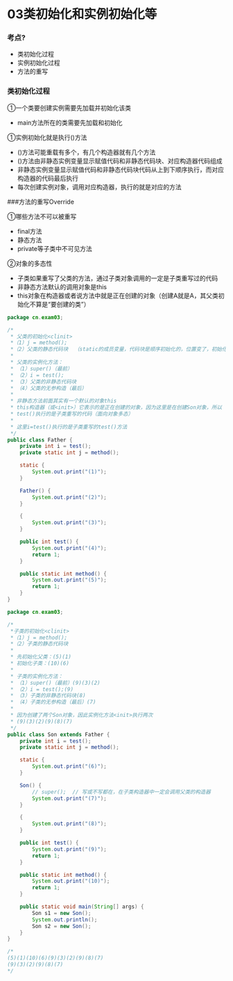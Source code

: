03类初始化和实例初始化等
========

### 考点?
- 类初始化过程
- 实例初始化过程
- 方法的重写

### 类初始化过程
①一个类要创建实例需要先加载并初始化该类
- main方法所在的类需要先加载和初始化

①实例初始化就是执行<init>()方法

- <init>()方法可能重载有多个，有几个构造器就有几个<init>方法
- <init>()方法由非静态实例变量显示赋值代码和非静态代码块、对应构造器代码组成
- 非静态实例变量显示赋值代码和非静态代码块代码从上到下顺序执行，而对应构造器的代码最后执行
- 每次创建实例对象，调用对应构造器，执行的就是对应的<init>方法

###方法的重写Override

①哪些方法不可以被重写
- final方法
- 静态方法
- private等子类中不可见方法

②对象的多态性
- 子类如果重写了父类的方法，通过子类对象调用的一定是子类重写过的代码
- 非静态方法默认的调用对象是this
- this对象在构造器或者说<init>方法中就是正在创建的对象（创建A就是A，其父类初始化不算是“要创建的类”）

```java
package cn.exam03;

/*
 * 父类的初始化<clinit>
 *（1）j = method();
 *（2）父类的静态代码块  （static的成员变量，代码块是顺序初始化的，位置变了，初始化顺序会变）
 *
 * 父类的实例化方法：
 * （1）super()（最前）
 * （2）i = test();
 * （3）父类的非静态代码块
 * （4）父类的无参构造（最后）
 *
 * 非静态方法前面其实有一个默认的对象this
 * this构造器（或<init>）它表示的是正在创建的对象，因为这里是在创建Son对象，所以
 * test()执行的是子类重写的代码（面向对象多态）
 *
 * 这里i=test()执行的是子类重写的test()方法
 */
public class Father {
    private int i = test();
    private static int j = method();

    static {
        System.out.print("(1)");
    }

    Father() {
        System.out.print("(2)");
    }

    {
        System.out.print("(3)");
    }

    public int test() {
        System.out.print("(4)");
        return 1;
    }

    public static int method() {
        System.out.print("(5)");
        return 1;
    }
}
```
```java
package cn.exam03;

/*
 *子类的初始化<clinit>
 *（1）j = method();
 *（2）子类的静态代码块
 *
 * 先初始化父类：(5)(1)
 * 初始化子类：(10)(6)
 *
 * 子类的实例化方法：
 * （1）super()（最前）(9)(3)(2)
 * （2）i = test();(9)
 * （3）子类的非静态代码块(8)
 * （4）子类的无参构造（最后）(7)
 *
 * 因为创建了两个Son对象，因此实例化方法<init>执行两次
 * (9)(3)(2)(9)(8)(7)
 */
public class Son extends Father {
    private int i = test();
    private static int j = method();

    static {
        System.out.print("(6)");
    }

    Son() {
        // super();  // 写或不写都在，在子类构造器中一定会调用父类的构造器
        System.out.print("(7)");
    }

    {
        System.out.print("(8)");
    }

    public int test() {
        System.out.print("(9)");
        return 1;
    }

    public static int method() {
        System.out.print("(10)");
        return 1;
    }

    public static void main(String[] args) {
        Son s1 = new Son();
        System.out.println();
        Son s2 = new Son();
    }
}

/*
(5)(1)(10)(6)(9)(3)(2)(9)(8)(7)
(9)(3)(2)(9)(8)(7)
*/
```